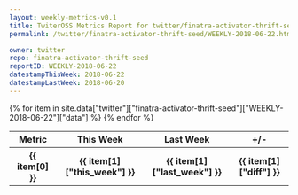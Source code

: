 ```yaml
---
layout: weekly-metrics-v0.1
title: TwiterOSS Metrics Report for twitter/finatra-activator-thrift-seed | WEEKLY-2018-06-22 | 2018-06-22
permalink: /twitter/finatra-activator-thrift-seed/WEEKLY-2018-06-22.html

owner: twitter
repo: finatra-activator-thrift-seed
reportID: WEEKLY-2018-06-22
datestampThisWeek: 2018-06-22
datestampLastWeek: 2018-06-20
---
```


<table style="width: 100%">
    <tr>
        <th>Metric</th>
        <th>This Week</th>
        <th>Last Week</th>
        <th>+/-</th>
    </tr>
    {% for item in site.data["twitter"]["finatra-activator-thrift-seed"]["WEEKLY-2018-06-22"]["data"] %}
    <tr>
        <th>{{ item[0] }}</th>
        <th>{{ item[1]["this_week"] }}</th>
        <th>{{ item[1]["last_week"] }}</th>
        <th>{{ item[1]["diff"] }}</th>
    </tr>
    {% endfor %}
</table>

